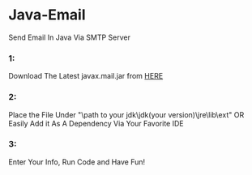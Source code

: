 # Java-Email
Send Email In Java Via SMTP Server

### 1:
Download The Latest javax.mail.jar from [HERE](https://javaee.github.io/javamail/#Download_JavaMail_Release)

### 2:
Place the File Under "\path to your jdk\jdk(your version)\jre\lib\ext" OR Easily Add it As A Dependency Via Your Favorite IDE

### 3:
Enter Your Info, Run Code and Have Fun!
